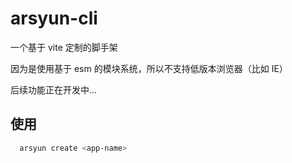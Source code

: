# arsyun-cli

一个基于 vite 定制的脚手架

因为是使用基于 esm 的模块系统，所以不支持低版本浏览器（比如 IE）

后续功能正在开发中...

## 使用

```sh
  arsyun create <app-name>
```
